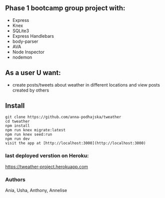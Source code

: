 ## Phase 1 bootcamp group project with:

 - Express
 - Knex
 - SQLite3
 - Express Handlebars
 - body-parser
 - AVA
 - Node Inspector
 - nodemon
 
## As a user U want:
- create posts/tweets about weather in different locations and view posts created by others

## Install

```
git clone https://github.com/anna-podhajska/tweather
cd tweather
npm install
npm run knex migrate:latest
npm run knex seed:run
npm run dev
visit the app at [http://localhost:3000](http://localhost:3000)
```

### last deployed verstion on Heroku:
https://tweather-project.herokuapp.com

### Authors
Ania, Usha, Anthony, Annelise

